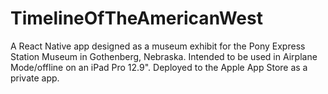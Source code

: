 # TimelineOfTheAmericanWest
A React Native app designed as a museum exhibit for the Pony Express Station Museum in Gothenberg, Nebraska.
Intended to be used in Airplane Mode/offline on an iPad Pro 12.9".  Deployed to the Apple App Store as a private app.
